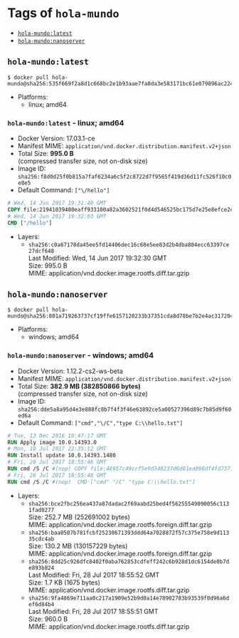 <!-- THIS FILE IS GENERATED VIA './update-remote.sh' -->

# Tags of `hola-mundo`

-	[`hola-mundo:latest`](#hola-mundolatest)
-	[`hola-mundo:nanoserver`](#hola-mundonanoserver)

## `hola-mundo:latest`

```console
$ docker pull hola-mundo@sha256:535f669f2a8d1c668bc2e1b93aae7fa0da3e583171bc61e079896ac22434ca9b
```

-	Platforms:
	-	linux; amd64

### `hola-mundo:latest` - linux; amd64

-	Docker Version: 17.03.1-ce
-	Manifest MIME: `application/vnd.docker.distribution.manifest.v2+json`
-	Total Size: **995.0 B**  
	(compressed transfer size, not on-disk size)
-	Image ID: `sha256:f8d0d25f0b815a7faf6234a6c5f2c8722d7f9565f419d36d11fc526f10c0e8e5`
-	Default Command: `["\/hello"]`

```dockerfile
# Wed, 14 Jun 2017 19:31:40 GMT
COPY file:21941039480eaff933100a82a3602521f0d4d546525bc175d7e25e8efce2cab1 in / 
# Wed, 14 Jun 2017 19:32:03 GMT
CMD ["/hello"]
```

-	Layers:
	-	`sha256:c0a67178da45ee5fd14406dec16c68e5ee83d2b4dba804ecc63397ce27dcf648`  
		Last Modified: Wed, 14 Jun 2017 19:32:30 GMT  
		Size: 995.0 B  
		MIME: application/vnd.docker.image.rootfs.diff.tar.gzip

## `hola-mundo:nanoserver`

```console
$ docker pull hola-mundo@sha256:801a719263737cf19ffe6157120233b37351cda8d78be7b2e4ac317204416f1d
```

-	Platforms:
	-	windows; amd64

### `hola-mundo:nanoserver` - windows; amd64

-	Docker Version: 1.12.2-cs2-ws-beta
-	Manifest MIME: `application/vnd.docker.distribution.manifest.v2+json`
-	Total Size: **382.9 MB (382850866 bytes)**  
	(compressed transfer size, not on-disk size)
-	Image ID: `sha256:dde5a8a95d4e3e888fc8b7f4f3f46e63892ce5a00527396d89c7b85d9f60ed6a`
-	Default Command: `["cmd","\/C","type C:\\hello.txt"]`

```dockerfile
# Tue, 13 Dec 2016 10:47:17 GMT
RUN Apply image 10.0.14393.0
# Mon, 10 Jul 2017 22:35:12 GMT
RUN Install update 10.0.14393.1480
# Fri, 28 Jul 2017 18:55:46 GMT
RUN cmd /S /C #(nop) COPY file:48957c49ccf5e9d348237d6d81ea098df4fd73711be3cfcd43f1d3bc360f67f4 in C: 
# Fri, 28 Jul 2017 18:55:48 GMT
RUN cmd /S /C #(nop)  CMD ["cmd" "/C" "type C:\\hello.txt"]
```

-	Layers:
	-	`sha256:bce2fbc256ea437a87dadac2f69aabd25bed4f56255549090056c1131fad0277`  
		Size: 252.7 MB (252691002 bytes)  
		MIME: application/vnd.docker.image.rootfs.foreign.diff.tar.gzip
	-	`sha256:baa0507b781fcbf25230671393ddd64a7028872f57c375e758e9d11335cdc4ab`  
		Size: 130.2 MB (130157229 bytes)  
		MIME: application/vnd.docker.image.rootfs.foreign.diff.tar.gzip
	-	`sha256:8dd25c926dfc8402f0aba762853cdfeff242c6b928d1dc6154de0b7de893b824`  
		Last Modified: Fri, 28 Jul 2017 18:55:52 GMT  
		Size: 1.7 KB (1675 bytes)  
		MIME: application/vnd.docker.image.rootfs.diff.tar.gzip
	-	`sha256:9fa4869e711aa0c217a1909e52b9d0a14e70902783b93539f0d96a6def6d84b4`  
		Last Modified: Fri, 28 Jul 2017 18:55:51 GMT  
		Size: 960.0 B  
		MIME: application/vnd.docker.image.rootfs.diff.tar.gzip
